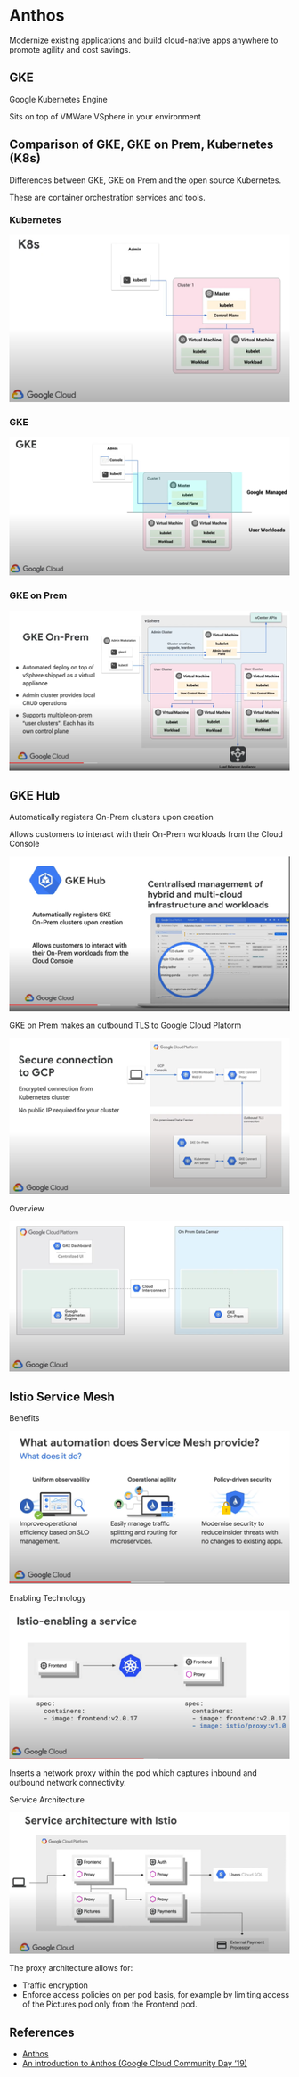 # Anthos

Modernize existing applications and build cloud-native apps anywhere to promote agility and cost savings.


## GKE

Google Kubernetes Engine

Sits on top of VMWare VSphere in your environment

## Comparison of GKE, GKE on Prem, Kubernetes (K8s)

Differences between GKE, GKE on Prem and the open source Kubernetes.

These are container orchestration services and tools.

### Kubernetes

![](img/k8s-architecture-diagram.png)

### GKE

![](img/gke-architecture-diagram.png)

### GKE on Prem

![](img/gke-on-prem-architecture-diagram.png)

## GKE Hub

Automatically registers On-Prem clusters upon creation

Allows customers to interact with their On-Prem workloads from the Cloud Console

![](img/gke-hub-centralized-mgt-of-hybrid-multi-cloud-infra.png)

GKE on Prem makes an outbound TLS to Google Cloud Platorm

![](img/gke-hub-outbound-tls.png)

Overview

![](img/gcp-gke-on-prem.png)

## Istio Service Mesh

Benefits

![](img/istio-service-mesh-benefits.png)

Enabling Technology

![](img/istio-enabling-service.png)

Inserts a network proxy within the pod which captures inbound and outbound network connectivity.

Service Architecture

![](img/istio-service-architecture.png)

The proxy architecture allows for:

- Traffic encryption
- Enforce access policies on per pod basis, for example by limiting access of the Pictures pod only from the Frontend pod.

## References

- [Anthos](https://cloud.google.com/anthos)
- [An introduction to Anthos (Google Cloud Community Day ‘19)](https://youtu.be/42RmVrM7B7E)